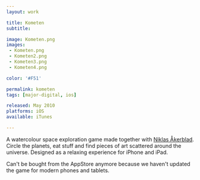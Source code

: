 ```yaml
---
layout: work

title: Kometen
subtitle:

image: Kometen.png
images:
 - Kometen.png
 - Kometen2.png
 - Kometen3.png
 - Kometen4.png

color: '#F51'

permalink: kometen
tags: [major-digital, ios]

released: May 2010
platforms: iOS
available: iTunes

---
```


A watercolour space exploration game made together with [Niklas Åkerblad](http://elhuervo.tumblr.com). Circle the planets, eat stuff and find pieces of art scattered around the universe. Designed as a relaxing experience for iPhone and iPad.

Can't be bought from the AppStore anymore because we haven't updated the game for modern phones and tablets.
